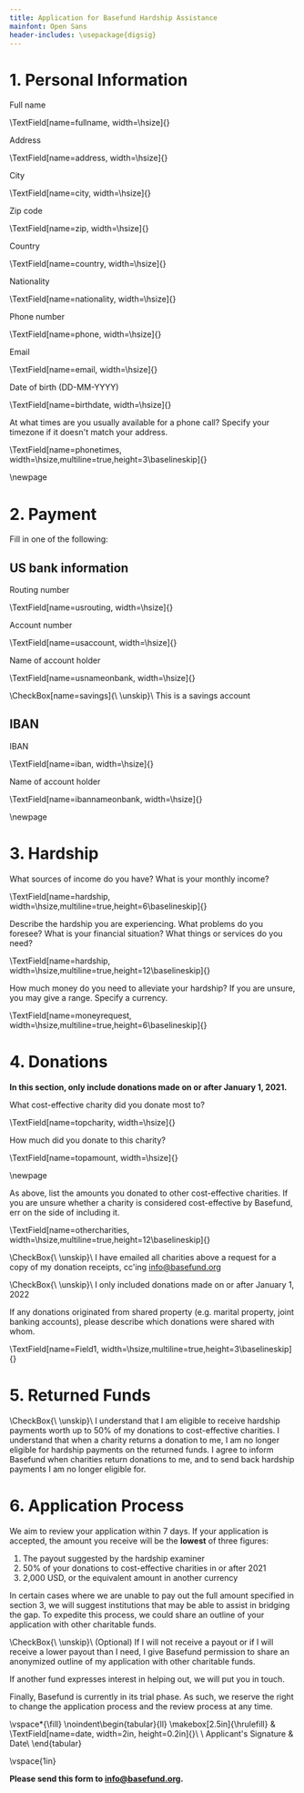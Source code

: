 ```yaml
---
title: Application for Basefund Hardship Assistance
mainfont: Open Sans
header-includes: \usepackage{digsig}
---
```


# 1. Personal Information

Full name

\TextField[name=fullname, width=\hsize]{}

Address

\TextField[name=address, width=\hsize]{}

City

\TextField[name=city, width=\hsize]{}

Zip code

\TextField[name=zip, width=\hsize]{}

Country

\TextField[name=country, width=\hsize]{}

Nationality

\TextField[name=nationality, width=\hsize]{}

Phone number

\TextField[name=phone, width=\hsize]{}

Email

\TextField[name=email, width=\hsize]{}

Date of birth (DD-MM-YYYY)

\TextField[name=birthdate, width=\hsize]{}

At what times are you usually available for a phone call? Specify your timezone if it doesn't match your address.

\TextField[name=phonetimes, width=\hsize,multiline=true,height=3\baselineskip]{}

\newpage

# 2. Payment

Fill in one of the following:

## US bank information

Routing number

\TextField[name=usrouting, width=\hsize]{}

Account number

\TextField[name=usaccount, width=\hsize]{}

Name of account holder

\TextField[name=usnameonbank, width=\hsize]{}

\CheckBox[name=savings]{\ \unskip}\ This is a savings account

## IBAN

IBAN

\TextField[name=iban, width=\hsize]{}

Name of account holder

\TextField[name=ibannameonbank, width=\hsize]{}

<!-- ## USDC -->

<!-- USDC is a cryptocurrency. At the time of writing, 1 USDC can be redeemed at Coinbase for $1, and it can be traded for many fiat currencies on other cryptocurrency exchanges. This is a fallback option for people who have neither an IBAN nor a US bank account. -->

<!-- USDC address (starts with 0x) -->

<!-- \TextField[name=usdc, width=\hsize]{} -->

\newpage

# 3. Hardship

What sources of income do you have? What is your monthly income?

\TextField[name=hardship, width=\hsize,multiline=true,height=6\baselineskip]{}

Describe the hardship you are experiencing. What problems do you foresee? What is your financial situation? What things or services do you need?

\TextField[name=hardship, width=\hsize,multiline=true,height=12\baselineskip]{}

How much money do you need to alleviate your hardship? If you are unsure, you may give a range. Specify a currency.

\TextField[name=moneyrequest, width=\hsize,multiline=true,height=6\baselineskip]{}

# 4. Donations

**In this section, only include donations made on or after January 1, 2021.**

What cost-effective charity did you donate most to?

\TextField[name=topcharity, width=\hsize]{}

How much did you donate to this charity?

\TextField[name=topamount, width=\hsize]{}

\newpage

As above, list the amounts you donated to other cost-effective charities. If you are unsure whether a charity is considered cost-effective by Basefund, err on the side of including it.

\TextField[name=othercharities, width=\hsize,multiline=true,height=12\baselineskip]{}

\CheckBox{\ \unskip}\ I have emailed all charities above a request for a copy of my donation receipts, cc'ing info@basefund.org

\CheckBox{\ \unskip}\ I only included donations made on or after January 1, 2022

If any donations originated from shared property (e.g. marital property, joint banking accounts), please describe which donations were shared with whom.

\TextField[name=Field1, width=\hsize,multiline=true,height=3\baselineskip]{}

# 5. Returned Funds

\CheckBox{\ \unskip}\ I understand that I am eligible to receive hardship payments worth up to 50% of my donations to cost-effective charities. I understand that when a charity returns a donation to me, I am no longer eligible for hardship payments on the returned funds. I agree to inform Basefund when charities return donations to me, and to send back hardship payments I am no longer eligible for.

# 6. Application Process

We aim to review your application within 7 days. If your application is accepted, the amount you receive will be the **lowest** of three figures:

1. The payout suggested by the hardship examiner
2. 50% of your donations to cost-effective charities in or after 2021
3. 2,000 USD, or the equivalent amount in another currency

In certain cases where we are unable to pay out the full amount specified in section 3, we will suggest institutions that may be able to assist in bridging the gap. To expedite this process, we could share an outline of your application with other charitable funds.

\CheckBox{\ \unskip}\ (Optional) If I will not receive a payout or if I will receive a lower payout than I need, I give Basefund permission to share an anonymized outline of my application with other charitable funds.

If another fund expresses interest in helping out, we will put you in touch.

Finally, Basefund is currently in its trial phase. As such, we reserve the right to change the application process and the review process at any time.

\vspace*{\fill}
\noindent\begin{tabular}{ll}
\makebox[2.5in]{\hrulefill} & \TextField[name=date, width=2in, height=0.2in]{}\\
\\
Applicant's Signature & Date\\
\end{tabular}

\vspace{1in}

**Please send this form to info@basefund.org.**
